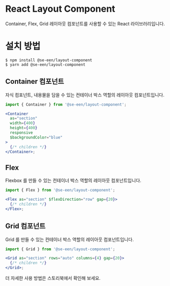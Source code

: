 # React Layout Component

Container, Flex, Grid 레이아웃 컴포넌트를 사용할 수 있는 React 라이브러리입니다.

# 설치 방법

```
$ npm install @se-een/layout-component
$ yarn add @se-een/layout-component
```

## Container 컴포넌트

자식 컴포넌트, 내용물을 담을 수 있는 컨테이너 박스 역할의 레이아웃 컴포넌트입니다.

```jsx
import { Container } from '@se-een/layout-component';

<Container
  as="section"
  width={400}
  height={400}
  responsive
  $backgroundColor="blue"
>
  {/* children */}
</Container>;
```

## Flex

Flexbox 를 만들 수 있는 컨테이너 박스 역할의 레이아웃 컴포넌트입니다.

```jsx
import { Flex } from '@se-een/layout-component';

<Flex as="section" $flexDirection="row" gap={20}>
  {/* children */}
</Flex>;
```

## Grid 컴포넌트

Grid 를 만들 수 있는 컨테이너 박스 역할의 레이아웃 컴포넌트입니다.

```jsx
import { Grid } from '@se-een/layout-component';

<Grid as="section" rows="auto" columns={4} gap={20}>
  {/* children */}
</Grid>;
```

더 자세한 사용 방법은 스토리북에서 확인해 보세요.

